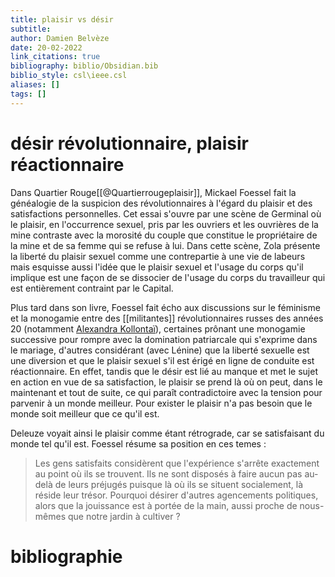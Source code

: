 ```yaml
---
title: plaisir vs désir
subtitle:
author: Damien Belvèze
date: 20-02-2022
link_citations: true
bibliography: biblio/Obsidian.bib
biblio_style: csl\ieee.csl
aliases: []
tags: []
---
```


# désir révolutionnaire, plaisir réactionnaire

Dans Quartier Rouge[[@Quartierrougeplaisir]], Mickael Foessel fait la généalogie de la suspicion des révolutionnaires à l'égard du plaisir et des satisfactions personnelles. 
Cet essai s'ouvre par une scène de Germinal où le plaisir, en l'occurrence sexuel, pris par les ouvriers et les ouvrières de la mine contraste avec la morosité du couple que constitue le propriétaire de la mine et de sa femme qui se refuse à lui. Dans cette scène, Zola présente la liberté du plaisir sexuel comme une contrepartie à une vie de labeurs mais esquisse aussi l'idée que le plaisir sexuel et l'usage du corps qu'il implique est une façon de se dissocier de l'usage du corps du travailleur qui est entièrement contraint par le Capital. 

Plus tard dans son livre, Foessel fait écho aux discussions sur le féminisme et la monogamie entre des [[militantes]] révolutionnaires russes des années 20 (notamment [Alexandra Kollontaï](https://fr.wikipedia.org/wiki/Alexandra_Kollonta%C3%AF)), certaines prônant une monogamie successive pour rompre avec la domination patriarcale qui s'exprime dans le mariage, d'autres considérant (avec Lénine) que la liberté sexuelle est une diversion et que le plaisir sexuel s'il est érigé en ligne de conduite est réactionnaire. 
En effet, tandis que le désir est lié au manque et met le sujet en action en vue de sa satisfaction, le plaisir se prend là où on peut, dans le maintenant et tout de suite, ce qui paraît contradictoire avec la tension pour parvenir à un monde meilleur. Pour exister le plaisir n'a pas besoin que le monde soit meilleur que ce qu'il est. 

Deleuze voyait ainsi le plaisir comme étant rétrograde, car se satisfaisant du monde tel qu'il est. Foessel résume sa position en ces temes : 

> Les gens satisfaits considèrent que l'expérience s'arrête exactement au point où ils se trouvent. Ils ne sont disposés à faire aucun pas au-delà de leurs préjugés puisque là où ils se situent socialement, là réside leur trésor. Pourquoi désirer d'autres agencements politiques, alors que la jouissance est à portée de la main, aussi proche de nous-mêmes que notre jardin à cultiver ? 







# bibliographie

